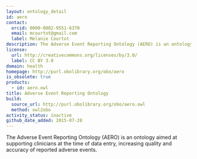 ```yaml
---
layout: ontology_detail
id: aero
contact:
  orcid: 0000-0002-9551-6370
  email: mcourtot@gmail.com
  label: Melanie Courtot
description: The Adverse Event Reporting Ontology (AERO) is an ontology aimed at supporting clinicians at the time of data entry, increasing quality and accuracy of reported adverse events
license:
  url: http://creativecommons.org/licenses/by/3.0/
  label: CC BY 3.0
domain: health
homepage: http://purl.obolibrary.org/obo/aero
is_obsolete: true
products:
  - id: aero.owl
title: Adverse Event Reporting Ontology
build:
  source_url: http://purl.obolibrary.org/obo/aero.owl
  method: owl2obo
activity_status: inactive
github_date_added: 2015-07-28
---
```


The Adverse Event Reporting Ontology (AERO) is an ontology aimed at supporting clinicians at the time of data entry, increasing quality and accuracy of reported adverse events.
